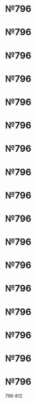 # №796
# №796
# №796
# №796
# №796
# №796
# №796
# №796
# №796
# №796
# №796
# №796
# №796
# №796
# №796
# №796
# №796

796-812